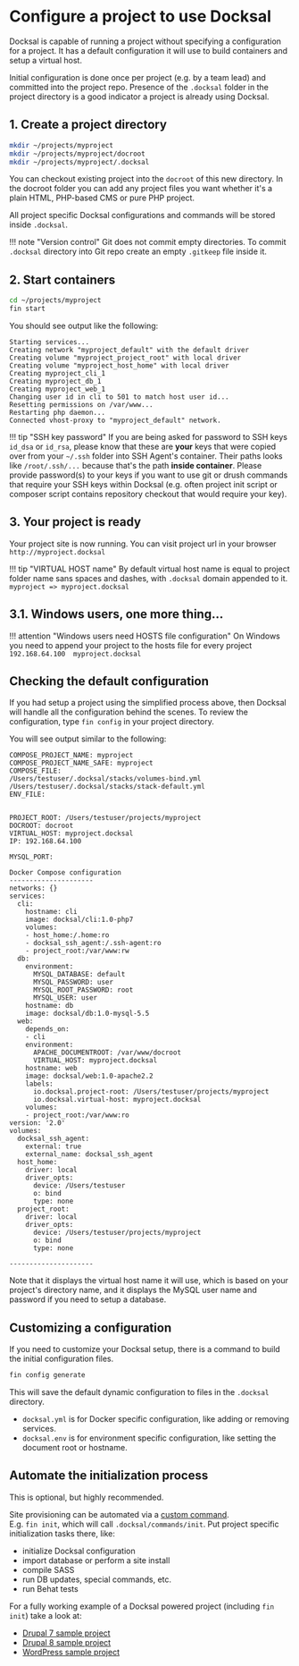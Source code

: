# Configure a project to use Docksal

Docksal is capable of running a project without specifying a configuration for a project. 
It has a default configuration it will use to build containers and setup a virtual host.

Initial configuration is done once per project (e.g. by a team lead) and committed into the project repo. 
Presence of the `.docksal` folder in the project directory is a good indicator a project is already using Docksal.

## 1. Create a project directory 

```bash
mkdir ~/projects/myproject
mkdir ~/projects/myproject/docroot
mkdir ~/projects/myproject/.docksal
```

You can checkout existing project into the `docroot` of this new directory. In the docroot folder you can add any project files you want whether it's a plain HTML, PHP-based CMS or pure PHP project.

All project specific Docksal configurations and commands will be stored inside `.docksal`.

!!! note "Version control" 
    Git does not commit empty directories. To commit `.docksal` directory into Git repo create an empty `.gitkeep` file inside it.

## 2. Start containers

```bash
cd ~/projects/myproject
fin start
```

You should see output like the following:

```
Starting services...
Creating network "myproject_default" with the default driver
Creating volume "myproject_project_root" with local driver
Creating volume "myproject_host_home" with local driver
Creating myproject_cli_1
Creating myproject_db_1
Creating myproject_web_1
Changing user id in cli to 501 to match host user id...
Resetting permissions on /var/www...
Restarting php daemon...
Connected vhost-proxy to "myproject_default" network.
```

!!! tip "SSH key password"
    If you are being asked for password to SSH keys `id_dsa` or `id_rsa`, please know that these are **your** keys that were copied over from your `~/.ssh` folder into SSH Agent's container. Their paths looks like `/root/.ssh/...` because that's the path **inside container**. Please provide password(s) to your keys if you want to use git or drush commands that require your SSH keys within Docksal (e.g. often project init script or composer script contains repository checkout that would require your key).

## 3. Your project is ready

Your project site is now running. You can visit project url in your browser `http://myproject.docksal`

!!! tip "VIRTUAL HOST name"
    By default virtual host name is equal to project folder name sans spaces and dashes, with `.docksal` domain appended to it. `myproject => myproject.docksal`

## 3.1. Windows users, one more thing...

!!! attention "Windows users need HOSTS file configuration"
    On Windows you need to append your project to the hosts file for every project `192.168.64.100  myproject.docksal`

## Checking the default configuration

If you had setup a project using the simplified process above, then Docksal will handle all the configuration
behind the scenes. To review the configuration, type `fin config` in your project directory.

You will see output similar to the following:

```
COMPOSE_PROJECT_NAME: myproject
COMPOSE_PROJECT_NAME_SAFE: myproject
COMPOSE_FILE:
/Users/testuser/.docksal/stacks/volumes-bind.yml
/Users/testuser/.docksal/stacks/stack-default.yml
ENV_FILE:


PROJECT_ROOT: /Users/testuser/projects/myproject
DOCROOT: docroot
VIRTUAL_HOST: myproject.docksal
IP: 192.168.64.100

MYSQL_PORT:

Docker Compose configuration
---------------------
networks: {}
services:
  cli:
    hostname: cli
    image: docksal/cli:1.0-php7
    volumes:
    - host_home:/.home:ro
    - docksal_ssh_agent:/.ssh-agent:ro
    - project_root:/var/www:rw
  db:
    environment:
      MYSQL_DATABASE: default
      MYSQL_PASSWORD: user
      MYSQL_ROOT_PASSWORD: root
      MYSQL_USER: user
    hostname: db
    image: docksal/db:1.0-mysql-5.5
  web:
    depends_on:
    - cli
    environment:
      APACHE_DOCUMENTROOT: /var/www/docroot
      VIRTUAL_HOST: myproject.docksal
    hostname: web
    image: docksal/web:1.0-apache2.2
    labels:
      io.docksal.project-root: /Users/testuser/projects/myproject
      io.docksal.virtual-host: myproject.docksal
    volumes:
    - project_root:/var/www:ro
version: '2.0'
volumes:
  docksal_ssh_agent:
    external: true
    external_name: docksal_ssh_agent
  host_home:
    driver: local
    driver_opts:
      device: /Users/testuser
      o: bind
      type: none
  project_root:
    driver: local
    driver_opts:
      device: /Users/testuser/projects/myproject
      o: bind
      type: none

---------------------
```

Note that it displays the virtual host name it will use, which is based on your
project's directory name, and it displays the MySQL user name and password if
you need to setup a database.

## Customizing a configuration

If you need to customize your Docksal setup, there is a command to build the initial configuration files.

```bash
fin config generate
```

This will save the default dynamic configuration to files in the `.docksal` directory.

- `docksal.yml` is for Docker specific configuration, like adding or removing services.
- `docksal.env` is for environment specific configuration, like setting the document root or hostname.

## Automate the initialization process

This is optional, but highly recommended.

Site provisioning can be automated via a [custom command](custom-commands.md).  
E.g. `fin init`, which will call `.docksal/commands/init`. Put project specific initialization tasks there, like:

- initialize Docksal configuration
- import database or perform a site install
- compile SASS
- run DB updates, special commands, etc.
- run Behat tests

For a fully working example of a Docksal powered project (including `fin init`) take a look at:

- [Drupal 7 sample project](https://github.com/docksal/drupal7)
- [Drupal 8 sample project](https://github.com/docksal/drupal8)
- [WordPress sample project](https://github.com/docksal/wordpress)
